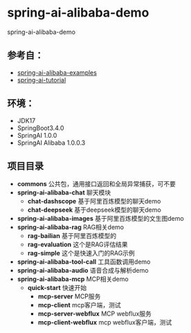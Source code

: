 # spring-ai-alibaba-demo
spring-ai-alibaba-demo

## 参考自：
- [spring-ai-alibaba-examples](https://github.com/springaialibaba/spring-ai-alibaba-examples)
- [spring-ai-tutorial](https://github.com/GTyingzi/spring-ai-tutorial)


## 环境：

- JDK17
- SpringBoot3.4.0
- SpringAI 1.0.0
- SpringAI Alibaba 1.0.0.3

## 项目目录

- **commons** 公共包，通用接口返回和全局异常捕获，可不要
- **spring-ai-alibaba-chat** 聊天模块
  - **chat-dashscope** 基于阿里百炼模型的聊天demo
  - **chat-deepseek** 基于deepseek模型的聊天demo
- **spring-ai-alibaba-images** 基于阿里百炼模型的文生图demo
- **spring-ai-alibaba-rag**  RAG相关demo
  - **rag-bailian**  基于阿里百炼模型的
  - **rag-evaluation** 这个是RAG评估结果
  - **rag-simple**  这个是快速入门的RAG示例
- **spring-ai-alibaba-tool-call** 工具函数调用demo
- **spring-ai-alibaba-audio** 语音合成与解析demo
- **spring-ai-alibaba-mcp** MCP相关demo
  - **quick-start** 快速开始
    - **mcp-server** MCP服务
    - **mcp-client** mcp客户端，测试
    - **mcp-server-webflux** MCP webflux服务
    - **mcp-client-webflux** mcp webflux客户端，测试